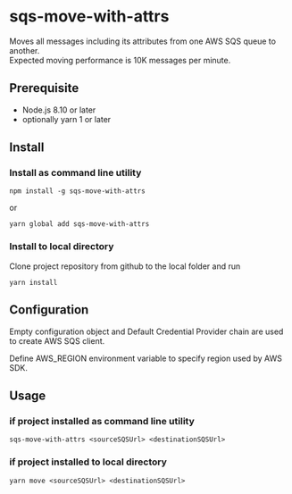 # sqs-move-with-attrs
Moves all messages including its attributes from one AWS SQS queue to another.<br>
Expected moving performance is 10K messages per minute.

## Prerequisite

- Node.js 8.10 or later
- optionally yarn 1 or later

## Install
### Install as command line utility
```
npm install -g sqs-move-with-attrs
```
or
```.env
yarn global add sqs-move-with-attrs
```
### Install to local directory
Clone project repository from github to the local folder and run
```
yarn install
```
## Configuration

Empty configuration object and Default Credential Provider chain are used to create AWS SQS client.

Define AWS_REGION environment variable to specify region used by AWS SDK.   

## Usage
### if project installed as command line utility
```
sqs-move-with-attrs <sourceSQSUrl> <destinationSQSUrl>
```
### if project installed to local directory
```
yarn move <sourceSQSUrl> <destinationSQSUrl>
```
